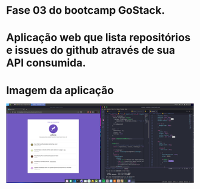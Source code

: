 # Fase 03 do bootcamp GoStack. 

# Aplicação web que lista repositórios e issues do github através de sua API consumida.

# Imagem da aplicação

<img src="Screenshot_2020-02-12_23-58-24.png">
</br>


